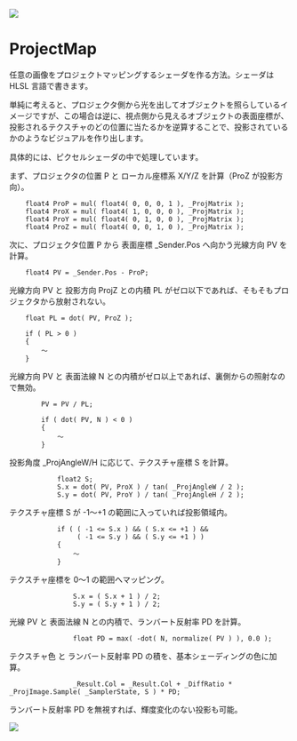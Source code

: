 ![](https://bytebucket.org/LUXOPHIA/projectmap/raw/171bee704242255fb97dfaa53bcb402561134cf8/--------/_SCREENSHOT/ProjectMap.png)

# ﻿ProjectMap #

任意の画像をプロジェクトマッピングするシェーダを作る方法。シェーダは HLSL 言語で書きます。

単純に考えると、プロジェクタ側から光を出してオブジェクトを照らしているイメージですが、この場合は逆に、視点側から見えるオブジェクトの表面座標が、投影されるテクスチャのどの位置に当たるかを逆算することで、投影されているかのようなビジュアルを作り出します。

具体的には、ピクセルシェーダの中で処理しています。

まず、プロジェクタの位置 P と ローカル座標系 X/Y/Z を計算（ProZ が投影方向）。

```
    float4 ProP = mul( float4( 0, 0, 0, 1 ), _ProjMatrix );
    float4 ProX = mul( float4( 1, 0, 0, 0 ), _ProjMatrix );
    float4 ProY = mul( float4( 0, 1, 0, 0 ), _ProjMatrix );
    float4 ProZ = mul( float4( 0, 0, 1, 0 ), _ProjMatrix );
```

次に、プロジェクタ位置 P から 表面座標 _Sender.Pos へ向かう光線方向 PV を計算。

```
    float4 PV = _Sender.Pos - ProP;
```

光線方向 PV と 投影方向 ProjZ との内積 PL がゼロ以下であれば、そもそもプロジェクタから放射されない。

```
    float PL = dot( PV, ProZ );

    if ( PL > 0 )
    {
        ～
    }
```

光線方向 PV と 表面法線 N との内積がゼロ以上であれば、裏側からの照射なので無効。

```
        PV = PV / PL;

        if ( dot( PV, N ) < 0 )
        {
            ～
        }
```

投影角度 _ProjAngleW/H に応じて、テクスチャ座標 S を計算。

```
            float2 S;
            S.x = dot( PV, ProX ) / tan( _ProjAngleW / 2 );
            S.y = dot( PV, ProY ) / tan( _ProjAngleH / 2 );
```

テクスチャ座標 S が -1～+1 の範囲に入っていれば投影領域内。

```
            if ( ( -1 <= S.x ) && ( S.x <= +1 ) &&
                 ( -1 <= S.y ) && ( S.y <= +1 ) )
            {
                ～
            }
```

テクスチャ座標を 0～1 の範囲へマッピング。

```
                S.x = ( S.x + 1 ) / 2;
                S.y = ( S.y + 1 ) / 2;

```

光線 PV と 表面法線 N との内積で、ランバート反射率 PD を計算。

```
                float PD = max( -dot( N, normalize( PV ) ), 0.0 );

```

テクスチャ色 と ランバート反射率 PD の積を、基本シェーディングの色に加算。

```
                _Result.Col = _Result.Col + _DiffRatio * _ProjImage.Sample( _SamplerState, S ) * PD;
```

ランバート反射率 PD を無視すれば、輝度変化のない投影も可能。

![](https://bytebucket.org/LUXOPHIA/projectmap/raw/171bee704242255fb97dfaa53bcb402561134cf8/--------/_SCREENSHOT/ProjectMap-NonDiffuse.png)